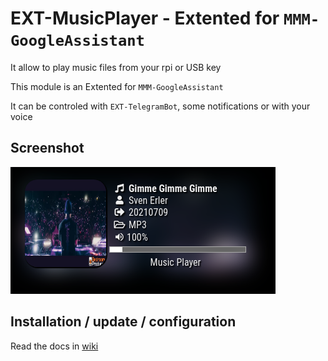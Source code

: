 # EXT-MusicPlayer - Extented for `MMM-GoogleAssistant`

It allow to play music files from your rpi or USB key

This module is an Extented for `MMM-GoogleAssistant`

It can be controled with `EXT-TelegramBot`, some notifications or with your voice

## Screenshot

![Screenshot](https://raw.githubusercontent.com/bugsounet/EXT-MusicPlayer/dev/resources/Screenshot.png)

## Installation / update / configuration

Read the docs in [wiki](https://wiki.bugsounet.fr/EXT-MusicPlayer)
